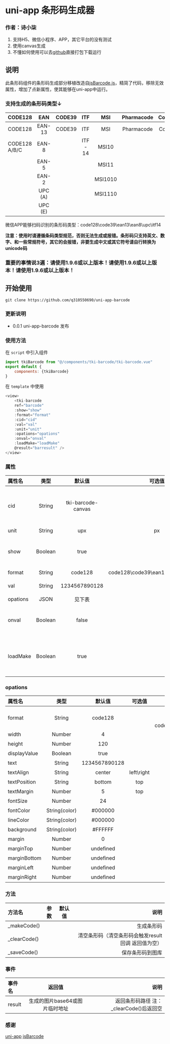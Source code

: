 # uni-app 条形码生成器
### 作者：诗小柒

1. 支持H5、微信小程序、APP，其它平台的没有测试
2. 使用canvas生成  
3. 不懂如何使用可以去[github](https://github.com/q310550690/uni-app-barcode)直接打包下载运行

## 说明
此条形码组件的条形码生成部分移植改造自[jsBarcode.js](https://github.com/lindell/JsBarcode)，精简了代码，移除无效属性，增加了点新属性，使其能够在uni-app中运行。    

### 支持生成的条形码类型↓
|CODE128|EAN|CODE39|ITF|MSI|Pharmacode|Codabar|
|:-|:-:|:-:|:-:|:-:|:-:|-:|
|CODE128 |EAN-13|CODE39 |ITF|MSI|Pharmacode|Codabar|
|CODE128 A/B/C |EAN-8| |ITF - 14|MSI10| | |
| |EAN-5| | |MSI11| | |
| |EAN-2| | |MSI1010| | |
| |UPC (A)| | |MSI1110| | |
| |UPC (E)| | | | | |

微信APP能够扫码识别的条形码类型：code128\code39\ean13\ean8\upc\itf14

**注意：使用时请遵循条码类型规范，否则无法生成或报错。条形码只支持英文、数字、和一些常规符号，其它的会报错，非要生成中文或其它符号请自行转换为unicode码**
### 重要的事情说3遍：请使用1.9.6或以上版本！请使用1.9.6或以上版本！请使用1.9.6或以上版本！

## 开始使用
```
git clone https://github.com/q310550690/uni-app-barcode
```

### 更新说明

* 0.0.1 uni-app-barcode 发布

### 使用方法
在 `script` 中引入组件
``` javascript
import tkiBarcode from "@/components/tki-barcode/tki-barcode.vue"
export default {
    components: {tkiBarcode}
}
```
在 `template` 中使用
``` javascript
<view>
    <tki-barcode
    ref="barcode"
    :show="show"
    :format="format"
    :cid="cid"
    :val="val"
    :unit="unit"
    :opations="opations"
    :onval="onval"
    :loadMake="loadMake"
    @result="barresult" />
</view>
```
### 属性

|属性名|类型|默认值|可选值|说明|
|:-|:-:|:--:|:--:|-:|
|cid|String|tki-barcode-canvas| |canvasId，页面存在多个条形码组件时需设置不同的ID|
|unit|String|upx|px|单位|
|show|Boolean|true| |默认使用组件中的image标签显示条形码|
|format|String|code128| code128\code39\ean13\ean8\upc\itf14|条形码类型|
|val|String|1234567890128| |要生成的内容|
|opations|JSON|见下表| |条形码参数|
|onval|Boolean|false| |监听val值变化自动重新生成条形码|
|loadMake|Boolean|true| |组件初始化完成后自动生成条形码，val需要有值|
### opations
|属性名|类型|默认值|可选值|说明|
|:-|:-:|:--:|:--:|-:|
|format|String|code128| |要使用的条形码类型。</br>提示：微信APP扫码支持的条码类型有 code128\code39\ean13\ean8\upc\itf14|
|width|Number|4| |设置条之间的宽度|
|height|Number|120| |设置条的高度|
|displayValue|Boolean|true| |是否在条形码下方显示文字|
|text|String|1234567890128| |条码内容（会覆盖val属性）|
|textAlign|String|center|left\right |设置文本的水平对齐方式|
|textPosition|String|bottom|top |设置文本的垂直位置|
|textMargin|Number|5|top |设置文本的垂直位置|
|fontSize|Number|24| |设置文本的大小|
|fontColor|String(color)|#000000| |设置文本的颜色|
|lineColor|String(color)|#000000| |设置条形码的颜色|
|background|String(color)|#FFFFFF| |设置条形码的背景色|
|margin|Number|0| |设置条形码周围的空白边距|
|marginTop|Number|undefined| |设置条形码周围的上边距|
|marginBottom|Number|undefined| |设置条形码周围的下边距|
|marginLeft|Number|undefined| |设置条形码周围的左边距|
|marginRight|Number|undefined| |设置条形码周围的右边距|
### 方法
|方法名|参数|默认值|说明|
|:-|:-:|:--:|-:|
|_makeCode()| | |生成条形码|
|_clearCode()| | |清空条形码（清空条形码会触发result回调 返回值为空）|
|_saveCode()| | |保存条形码到图库|

### 事件
|事件名|返回值|说明|
|:-|:-:|-:|
|result|生成的图片base64或图片临时地址|返回条形码路径 注：_clearCode()后返回空|


### 感谢

[uni-app](https://uniapp.dcloud.io/ "uni-app")
[jsBarcode](https://github.com/lindell/JsBarcode "jsBarcode")